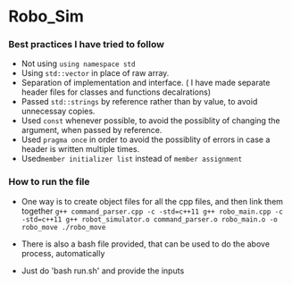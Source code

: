 # Robo_Sim
### Best practices I have tried to follow
* Not using `using namespace std`
* Using `std::vector` in place of raw array.
* Separation of implementation and interface. ( I have made separate header files for classes and functions decalrations)
* Passed `std::strings` by reference rather than by value, to avoid unnecessay copies.
* Used `const` whenever possible, to avoid the possiblity of changing the argument, when passed by reference.
* Used `pragma once` in order to avoid the possiblity of errors in case a header is written multiple times. 
* Used`member initializer list` instead of `member assignment`

### How to run the file
* One way is to create object files for all the cpp files, and then link them together
`g++ command_parser.cpp -c -std=c++11
g++ robo_main.cpp -c -std=c++11
g++ robot_simulator.o command_parser.o robo_main.o -o robo_move
./robo_move`

* There is also a bash file provided, that can be used to do the above process, automatically
* Just do 'bash run.sh' and provide the inputs